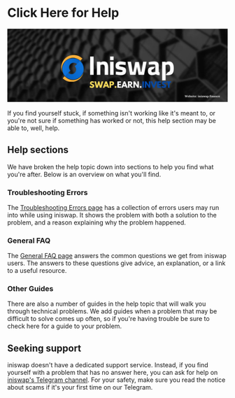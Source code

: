 # Click Here for Help

![](../.gitbook/assets/musthead.jpeg)

If you find yourself stuck, if something isn't working like it's meant to, or you're not sure if something has worked or not, this help section may be able to, well, help.

## Help sections

We have broken the help topic down into sections to help you find what you're after. Below is an overview on what you'll find.

### Troubleshooting Errors

The [Troubleshooting Errors page](https://docs.iniswap.finance/help/troubleshooting) has a collection of errors users may run into while using iniswap. It shows the problem with both a solution to the problem, and a reason explaining why the problem happened.

### General FAQ

The [General FAQ page](https://docs.iniswap.finance/help/faq) answers the common questions we get from iniswap users. The answers to these questions give advice, an explanation, or a link to a useful resource.

### Other Guides

There are also a number of guides in the help topic that will walk you through technical problems. We add guides when a problem that may be difficult to solve comes up often, so if you're having trouble be sure to check here for a guide to your problem.

## Seeking support

iniswap doesn't have a dedicated support service. Instead, if you find yourself with a problem that has no answer here, you can ask for help on [iniswap's Telegram channel](https://t.me/iniswap). For your safety, make sure you read the notice about scams if it's your first time on our Telegram.
